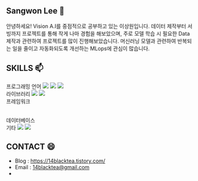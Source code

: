 ## Sangwon Lee 👋

안녕하세요!
Vision A.I를 중점적으로 공부하고 있는 이상원입니다. 데이터 제작부터 서빙까지 프로젝트를 통해 작게 나마 경험을 해보았으며, 주로 모델 학습 시 필요한 Data 제작과 관련하여 프로젝트를 많이 진행해보았습니다. 머신러닝 모델과 관련하여 반복되는 일을 줄이고 자동화되도록 개선하는 MLops에 관심이 많습니다.

## SKILLS 📫
프로그래밍 언어 <img src="https://img.shields.io/badge/Python-3776AB?style=flat-square&logo=Python&logoColor=white"/>  <img src="https://img.shields.io/badge/Streamlit-FF4B4B?style=flat-square&logo=Streamlit&logoColor=white"/> <img src="https://img.shields.io/badge/Flask-000000?style=flat-square&logo=Flask&logoColor=white"/> 
<br>
라이브러리 <img src="https://img.shields.io/badge/Pytorch-EE4C2C?style=flat-square&logo=Pytorch&logoColor=white"/> <img src="https://img.shields.io/badge/OpenCV-5C3EE8?style=flat-square&logo=OpenCV&logoColor=white"/>
<br>
프레임워크

<br>
데이터베이스
 
<br>
기타 <img src="https://img.shields.io/badge/GitHub-black?style=flat-square&logo=GitHub&logoColor=white"/> <img src="https://img.shields.io/badge/WandB-FFBE00?style=flat-square&logo=Weights&Biases&logoColor=white"/>

## CONTACT 😄

- Blog : <https://14blacktea.tistory.com/> 
- Email : <14blacktea@gmail.com>
- 
<!--
**14blacktea/14blacktea** is a ✨ _special_ ✨ repository because its `README.md` (this file) appears on your GitHub profile.

Here are some ideas to get you started:

- 🔭 I’m currently working on ...
- 🌱 I’m currently learning ...
- 👯 I’m looking to collaborate on ...
- 🤔 I’m looking for help with ...
- 💬 Ask me about ...
- 📫 How to reach me: ...
- 😄 Pronouns: ...
- ⚡ Fun fact: ...
-->

